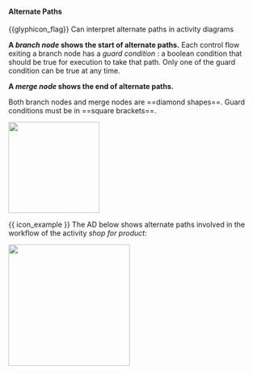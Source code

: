 <div id="title">

#### Alternate Paths

</div>

<span id="prereqs"></span>

<span id="outcomes">{{glyphicon_flag}} Can interpret alternate paths in activity diagrams</span>

<div id="body">

**A _branch node_ shows the start of alternate paths.** Each control flow exiting a branch node has a _guard condition_ : a boolean condition that should be true for execution to take that path. Only one of the guard condition can be true at any time.
 
**A _merge node_ shows the end of alternate paths.** 

Both branch nodes and merge nodes are ==diamond shapes==. Guard conditions must be in ==square brackets==.

<img src="{{baseUrl}}/uml/activityDiagrams/basicNotations/alternatePaths/images/notation.png" height="180" />

<tip-box>

{{ icon_example }} The AD below shows alternate paths involved in the workflow of the activity _shop for product_:

<img src="{{baseUrl}}/uml/activityDiagrams/basicNotations/alternatePaths/images/example.png" height="240" />
<p/>

</tip-box>

</div>

<div id="extras">
  <include src="exercises.md" />
</div>